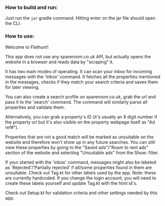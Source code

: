 ### How to build and run:

Just run the `jar` gradle command. Hitting enter on the jar file should open the CLI.

### How to use:

Welcome to Flathunt!

This app does not use any spareroom.co.uk API, but actually opens the website in a browser and reads data by "scraping"
it.

It has two main modes of operating. It can scan your inbox for incoming messages with the 'inbox' command. It fetches
all the properties mentioned in the messages, checks if they match your search criteria and saves them for later
viewing.

You can also create a search profile on spareroom.co.uk, grab the url and pass it to the 'search' command. The command
will similarly parse all properties and validate them.

Alternatively, you can grab a property's ID (it's usually an 8 digit number if the property url but it's also visible on
the property webpage itself as "Ad ref#").

Properties that are not a good match will be marked as unsuitable on the website and therefore won't show up in any
future searches. You can still view these properties by going to the "Saved ads"/"Room to rent ads" section of the
website and selecting "Unsuitable ads" from the Show: filter.

If your started with the 'inbox' command, messages might also be labeled as 'Rejected'/'Partially rejected' if all/some
properties found in them are unsuitable. Check out Tag.kt for other labels used by the app. Note: these are currently
hardcoded. If you change the login account, you will need to create these labels yourself and update
Tag.kt with the html id's.

Check out Setup.kt for validation criteria and other settings needed by this app.